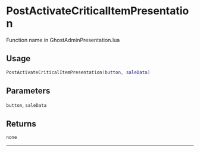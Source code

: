 # PostActivateCriticalItemPresentation
Function name in GhostAdminPresentation.lua
## Usage
```lua
PostActivateCriticalItemPresentation(button, saleData)
```
## Parameters
`button`, `saleData`
## Returns
`none`

---